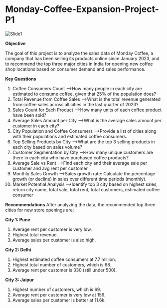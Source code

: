 # Monday-Coffee-Expansion-Project-P1
![Slide1](https://github.com/user-attachments/assets/ea42295b-8688-4748-892e-f1af9d8f6481)


**Objective**

The goal of this project is to analyze the sales data of Monday Coffee,
a company that has been selling its products online since January 2023, 
and to recommend the top three major cities in India for opening new coffee shop locations based on consumer demand and sales performance.

**Key Questions**

1.	Coffee Consumers Count
  -->How many people in each city are estimated to consume coffee, given that 25% of the population does?
2.	Total Revenue from Coffee Sales
  -->What is the total revenue generated from coffee sales across all cities in the last quarter of 2023?
3.	Sales Count for Each Product
  -->How many units of each coffee product have been sold?
4.	Average Sales Amount per City
  -->What is the average sales amount per customer in each city?
5.	City Population and Coffee Consumers
  -->Provide a list of cities along with their populations and estimated coffee consumers.
6.	Top Selling Products by City
  -->What are the top 3 selling products in each city based on sales volume?
7.	Customer Segmentation by City
  -->How many unique customers are there in each city who have purchased coffee products?
8.	Average Sale vs Rent
  -->Find each city and their average sale per customer and avg rent per customer
9.	Monthly Sales Growth
  -->Sales growth rate: Calculate the percentage growth (or decline) in sales over different time periods (monthly).
10.	Market Potential Analysis
  -->Identify top 3 city based on highest sales, return city name, total sale, total rent, total customers, estimated coffee consumer

**Recommendations**
After analyzing the data, the recommended top three cities for new store openings are:

**City 1: Pune**
1.	Average rent per customer is very low.
2.	Highest total revenue.
3.	Average sales per customer is also high.
	
**City 2: Delhi**
1.	Highest estimated coffee consumers at 7.7 million.
2.	Highest total number of customers, which is 68.
3.	Average rent per customer is 330 (still under 500).
	
**City 3: Jaipur**
1.	Highest number of customers, which is 69.
2.	Average rent per customer is very low at 156.
3.	Average sales per customer is better at 11.6k.




